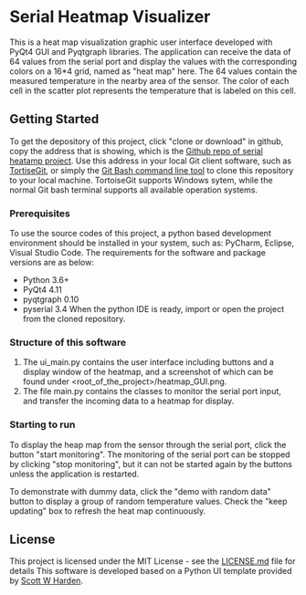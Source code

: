 # Serial Heatmap Visualizer 
This is a heat map visualization graphic user interface developed with PyQt4 GUI and Pyqtgraph libraries. The application
 can receive the data of 64 values from the serial port and display the values with the corresponding colors on a 16*4 grid,
  named as "heat map" here. The 64 values contain the measured temperature in the nearby area of the sensor. The color of 
  each cell in the scatter plot represents the temperature that is labeled on this cell. 

## Getting Started
To get the depository of this project, click "clone or download" in github, copy the address that is showing, which is 
the [Github repo of serial heatamp project](https://github.com/yancy-zh/serialHeatmap.git). Use this address in your 
local Git client software, such as [TortiseGit](https://tortoisegit.org/download/), or simply the
 [Git Bash command line tool](https://git-scm.com/downloads) to clone this repository to your local machine. 
TortoiseGit supports Windows sytem, while the normal Git bash terminal supports all available operation systems. 

### Prerequisites
To use the source codes of this project, a python based development environment should be installed in your system, such
 as: PyCharm, Eclipse, Visual Studio Code. 
 The requirements for the software and package versions are as below:
 - Python 3.6+
 - PyQt4 4.11
 - pyqtgraph 0.10
 - pyserial 3.4
 When the python IDE is ready, import or open the project from the cloned repository. 
### Structure of this software
1. The ui_main.py contains the user interface including buttons and a display window of the heatmap, and a screenshot of
which can be found under <root_of_the_project>/heatmap_GUI.png. 
2. The file main.py contains the classes to monitor the serial port input, and transfer the incoming data to a heatmap 
for display.  
### Starting to run
To display the heap map from the sensor through the serial port, click the button "start monitoring". The monitoring of 
the serial port can be stopped by clicking "stop monitoring", but it can not be started again by the buttons unless the 
application is restarted. 

To demonstrate with dummy data, click the "demo with random data" button to display a group of random temperature values.
 Check the "keep updating" box to refresh the heat map continuously.
## License
This project is licensed under the MIT License - see the [LICENSE.md](LICENSE.md) file for details
This software is developed based on a Python UI template provided by [Scott W Harden](https://www.swharden.com/wp/home/). 
